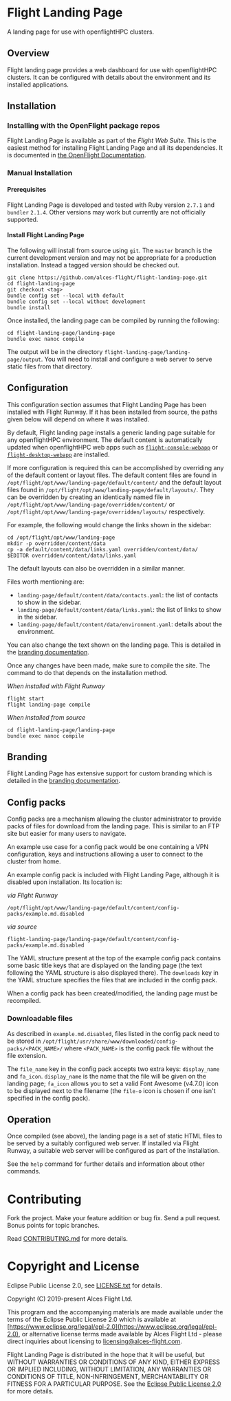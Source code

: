 # Flight Landing Page

A landing page for use with openflightHPC clusters.

## Overview

Flight landing page provides a web dashboard for use with openflightHPC
clusters.  It can be configured with details about the environment and its
installed applications.

## Installation

### Installing with the OpenFlight package repos

Flight Landing Page is available as part of the *Flight Web Suite*.  This is
the easiest method for installing Flight Landing Page and all its
dependencies.  It is documented in [the OpenFlight
Documentation](https://use.openflighthpc.org/installing-web-suite/install.html#installing-flight-web-suite).


### Manual Installation

#### Prerequisites

Flight Landing Page is developed and tested with Ruby version `2.7.1` and
`bundler` `2.1.4`.  Other versions may work but currently are not officially
supported.

#### Install Flight Landing Page

The following will install from source using `git`.  The `master` branch is
the current development version and may not be appropriate for a production
installation. Instead a tagged version should be checked out.

```
git clone https://github.com/alces-flight/flight-landing-page.git
cd flight-landing-page
git checkout <tag>
bundle config set --local with default
bundle config set --local without development
bundle install
```

Once installed, the landing page can be compiled by running the following:

```
cd flight-landing-page/landing-page
bundle exec nanoc compile
```

The output will be in the directory `flight-landing-page/landing-page/output`.
You will need to install and configure a web server to serve static files from
that directory.

## Configuration

This configuration section assumes that Flight Landing Page has been installed
with Flight Runway.  If it has been installed from source, the paths given
below will depend on where it was installed.

By default, Flight landing page installs a generic landing page suitable for
any openflightHPC environment.  The default content is automatically updated
when openflightHPC web apps such as
[`flight-console-webapp`](https://github.com/openflighthpc/flight-console-webapp)
or
[`flight-desktop-webapp`](https://github.com/openflighthpc/flight-desktop-webapp)
are installed.

If more configuration is required this can be accomplished by overriding any
of the default content or layout files.  The default content files are found
in `/opt/flight/opt/www/landing-page/default/content/` and the default layout
files found in `/opt/flight/opt/www/landing-page/default/layouts/`.  They can
be overridden by creating an identically named file in
`/opt/flight/opt/www/landing-page/overridden/content/` or
`/opt/flight/opt/www/landing-page/overridden/layouts/` respectively.

For example, the following would change the links shown in the sidebar:

```
cd /opt/flight/opt/www/landing-page
mkdir -p overridden/content/data
cp -a default/content/data/links.yaml overridden/content/data/
$EDITOR overridden/content/data/links.yaml
```

The default layouts can also be overridden in a similar manner.

Files worth mentioning are:

 - `landing-page/default/content/data/contacts.yaml`: the list of contacts to show
   in the sidebar.
 - `landing-page/default/content/data/links.yaml`: the list of links to show in the
   sidebar.
 - `landing-page/default/content/data/environment.yaml`: details about the
   environment.

You can also change the text shown on the landing page.  This is detailed in
the [branding documentation](docs/branding.md).

Once any changes have been made, make sure to compile the site.  The command
to do that depends on the installation method.

*When installed with Flight Runway*

```
flight start
flight landing-page compile
```

*When installed from source*

```
cd flight-landing-page/landing-page
bundle exec nanoc compile
```

## Branding

Flight Landing Page has extensive support for custom branding which is
detailed in the [branding documentation](docs/branding.md).

## Config packs

Config packs are a mechanism allowing the cluster administrator to provide
packs of files for download from the landing page.  This is similar to an FTP
site but easier for many users to navigate.

An example use case for a config pack would be one containing a VPN
configuration, keys and instructions allowing a user to connect to the cluster
from home.

An example config pack is included with Flight Landing Page, although it
is disabled upon installation. Its location is:

_via Flight Runway_
```
/opt/flight/opt/www/landing-page/default/content/config-packs/example.md.disabled
```

_via source_
```
flight-landing-page/landing-page/default/content/config-packs/example.md.disabled
```

The YAML structure present at the top of the example config pack contains some
basic title keys that are displayed on the landing page (the text following the
YAML structure is also displayed there). The `downloads` key in the YAML
structure specifies the files that are included in the config pack.

When a config pack has been created/modified, the landing page must be recompiled.

### Downloadable files

As described in `example.md.disabled`, files listed in the config pack need to
be stored in `/opt/flight/usr/share/www/downloaded/config-packs/<PACK_NAME>/`
where `<PACK_NAME>` is the config pack file without the file extension.

The `file_name` key in the config pack accepts two extra keys: `display_name`
and `fa_icon`. `display_name` is the name that the file will be given on the
landing page; `fa_icon` allows you to set a valid Font Awesome (v4.7.0) icon
to be displayed next to the filename (the `file-o` icon is chosen if one
isn't specified in the config pack).

## Operation

Once compiled (see above), the landing page is a set of static HTML files to
be served by a suitably configured web server.  If installed via Flight
Runway, a suitable web server will be configured as part of the installation.

See the `help` command for further details and information about other
commands.

# Contributing

Fork the project. Make your feature addition or bug fix. Send a pull
request. Bonus points for topic branches.

Read [CONTRIBUTING.md](CONTRIBUTING.md) for more details.

# Copyright and License

Eclipse Public License 2.0, see [LICENSE.txt](LICENSE.txt) for details.

Copyright (C) 2019-present Alces Flight Ltd.

This program and the accompanying materials are made available under
the terms of the Eclipse Public License 2.0 which is available at
[https://www.eclipse.org/legal/epl-2.0](https://www.eclipse.org/legal/epl-2.0),
or alternative license terms made available by Alces Flight Ltd -
please direct inquiries about licensing to
[licensing@alces-flight.com](mailto:licensing@alces-flight.com).

Flight Landing Page is distributed in the hope that it will be
useful, but WITHOUT WARRANTIES OR CONDITIONS OF ANY KIND, EITHER
EXPRESS OR IMPLIED INCLUDING, WITHOUT LIMITATION, ANY WARRANTIES OR
CONDITIONS OF TITLE, NON-INFRINGEMENT, MERCHANTABILITY OR FITNESS FOR
A PARTICULAR PURPOSE. See the [Eclipse Public License 2.0](https://opensource.org/licenses/EPL-2.0) for more
details.

